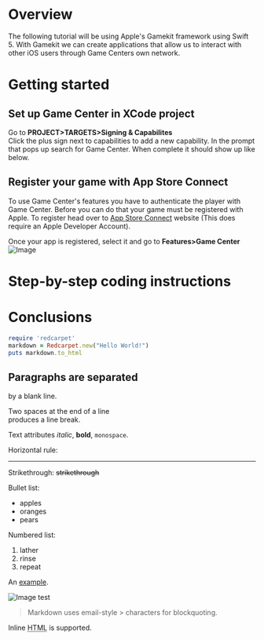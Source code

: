 Overview
=======
The following tutorial will be using Apple's Gamekit framework using Swift 5. With Gamekit we can create applications that allow us to interact with other iOS users through Game Centers own network.  

Getting started
=======

Set up Game Center in XCode project
----
Go to <b>PROJECT>TARGETS>Signing & Capabilites</b><br />
Click the plus sign next to capabilities to add a new capability. In the prompt that pops up search for Game Center. When complete it should show up like below.


Register your game with App Store Connect
----
To use Game Center's features you have to authenticate the player with Game Center. Before you can do that your game must be registered with Apple. To register head over to [App Store Connect](https://appstoreconnect.apple.com) website (This does require an Apple Developer Account). 


Once your app is registered, select it and go to <b>Features>Game Center</b>
![Image](appstoreGC.png "App Store Game Center")

Step-by-step coding instructions
=======

Conclusions
=======

```ruby
require 'redcarpet'
markdown = Redcarpet.new("Hello World!")
puts markdown.to_html
```

Paragraphs are separated
-----------
by a blank line.


Two spaces at the end of a line  
produces a line break.

Text attributes _italic_, 
**bold**, `monospace`.

Horizontal rule:


---
Strikethrough:
~~strikethrough~~

Bullet list:

  * apples
  * oranges
  * pears

Numbered list:

  1. lather
  2. rinse
  3. repeat

An [example](http://example.com).

![Image](Icon-pictures.png "icon")
test

> Markdown uses email-style > characters for blockquoting.

Inline <abbr title="Hypertext Markup Language">HTML</abbr> is supported.
